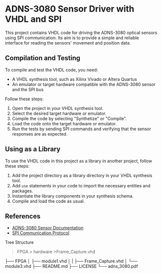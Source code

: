 # ADNS-3080 Sensor Driver with VHDL and SPI

This project contains VHDL code for driving the ADNS-3080 optical sensors using SPI communication. Its aim is to provide a simple and reliable interface for reading the sensors' movement and position data.

## Compilation and Testing

To compile and test the VHDL code, you need:

- A VHDL synthesis tool, such as Xilinx Vivado or Altera Quartus
- An emulator or target hardware compatible with the ADNS-3080 sensor and the SPI bus

Follow these steps:

1. Open the project in your VHDL synthesis tool.
2. Select the desired target hardware or emulator.
3. Compile the code by selecting "Synthetize" or "Compile".
4. Load the code onto the target hardware or emulator.
5. Run the tests by sending SPI commands and verifying that the sensor responses are as expected.

## Using as a Library

To use the VHDL code in this project as a library in another project, follow these steps:

1. Add the project directory as a library directory in your VHDL synthesis tool.
2. Add `use` statements in your code to import the necessary entities and packages.
3. Instantiate the library components in your synthesis schema.
4. Compile and load the code as usual.

## References

- [ADNS-3080 Sensor Documentation](https://github.com/rppouill/ADNS-3080/blob/main/adns_3080.pdf)
- [SPI Communication Protocol](https://en.wikipedia.org/wiki/Serial_Peripheral_Interface)


Tree Structure
> FPGA
	> hardware
		>Frame_Capture.vhd


├── FPGA
│   ├── module1.vhd
│   |	├── Frame_Capture.vhd
│   └── module3.vhd
├── README.md
├── LICENSE
└── adns_3080.pdf
